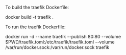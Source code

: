 To build the traefik Dockerfile:

docker build -t traefik .

To run the traefik Dockerfile:

docker run -d --name traefik --publish 80:80 --volume $PWD/traefik.toml:/etc/traefik/traefik.toml --volume /var/run/docker.sock:/var/run/docker.sock traefik
